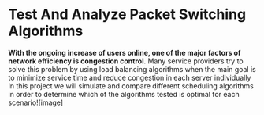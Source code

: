 # Test And Analyze Packet Switching Algorithms

**With the ongoing increase of users online, one of the major factors of network efficiency is congestion control**.
Many service providers try to solve this problem by using load balancing algorithms when the main goal is to minimize service time and reduce congestion in each server individually
In this project we will simulate and compare different scheduling algorithms in order to determine which of the algorithms tested is optimal for each scenario![image]
